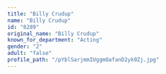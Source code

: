 ```yaml
---
title: "Billy Crudup"
name: "Billy Crudup"
id: "8289"
original_name: "Billy Crudup"
known_for_department: "Acting"
gender: "2"
adult: "false"
profile_path: "/pYblSarjmmIUggmOafanD2yk0Zj.jpg"
---
```

